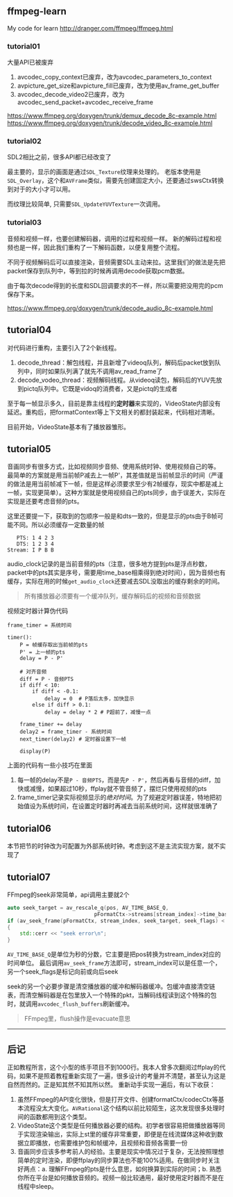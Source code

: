 ## ffmpeg-learn

My code for learn
http://dranger.com/ffmpeg/ffmpeg.html

### tutorial01

大量API已被废弃

1. avcodec_copy_context已废弃，改为avcodec_parameters_to_context
2. avpicture_get_size和avpicture_fill已废弃，改为使用av_frame_get_buffer
3. avcodec_decode_video2已废弃，改为avcodec_send_packet+avcodec_receive_frame

https://www.ffmpeg.org/doxygen/trunk/demux_decode_8c-example.html
https://www.ffmpeg.org/doxygen/trunk/decode_video_8c-example.html

### tutorial02

SDL2相比之前，很多API都已经改变了

最主要的，显示的画面是通过`SDL_Texture`纹理来处理的。
老版本使用是`SDL_Overlay`，这个和`AVFrame`类似，需要先创建固定大小，还要通过swsCtx转换到对于的大小才可以用。

而纹理比较简单, 只需要`SDL_UpdateYUVTexture`一次调用。

### tutorial03

音频和视频一样，也要创建解码器，调用的过程和视频一样。
新的解码过程和视频也是一样，因此我们重构了一下解码函数，以便复用整个流程。

不同于视频解码后可以直接渲染，音频需要SDL主动来拉。这里我们的做法是先把packet保存到队列中，等到拉的时候再调用decode获取pcm数据。

由于每次decode得到的长度和SDL回调要求的不一样，所以需要把没用完的pcm保存下来。

https://www.ffmpeg.org/doxygen/trunk/decode_audio_8c-example.html

## tutorial04

对代码进行重构，主要引入了2个新线程。

1. decode_thread：解包线程，并且新增了videoq队列，解码后packet放到队列中，同时如果队列满了就先不调用av_read_frame了
2. decode_vodeo_thread：视频解码线程。从videoq读包，解码后的YUV先放到pictq队列中。它既是vidoq的消费者，又是pictq的生成者

至于每一帧显示多久，目前是靠主线程的**定时器**来实现的，VideoState内部没有延迟。重构后，把formatContext等上下文相关的都封装起来，代码相对清晰。

目前开始，VideoState基本有了播放器雏形。

## tutorial05

音画同步有很多方式，比如视频同步音频、使用系统时钟、使用视频自己的等。
最简单的方案就是用当前帧P减去上一帧P'，其差值就是当前帧显示的时间（严谨的做法是用当前帧减下一帧，但是这样必须要求至少有2帧缓存，现实中都是减上一帧，实现更简单）。这种方案就是使用视频自己的pts同步，由于误差大，实际在实现是还要考虑音频的pts。

这里还要提一下，获取到的包顺序一般是和dts一致的，但是显示的pts由于B帧可能不同。所以必须缓存一定数量的帧

```
   PTS: 1 4 2 3
   DTS: 1 2 3 4
Stream: I P B B
```

audio_clock记录的是当前音频的pts（注意，很多地方提到pts是浮点秒数，packet中的pts其实是序号，需要用time_base相乘得到绝对时间），因为音频也有缓存，实际在用的时候`get_audio_clock`还要减去SDL没取出的缓存剩余的时间。

> 所有播放器必须要有一个缓冲队列，缓存解码后的视频和音频数据

视频定时器计算伪代码

```
frame_timer = 系统时间

timer():
    P = 帧缓存取出当前帧的pts
    P' = 上一帧的pts
    delay = P - P'

    # 对齐音频
    diff = P - 音频PTS
    if diff < 10:
        if diff < -0.1:
            delay = 0  # P落后太多，加快显示
        else if diff > 0.1:
            delay = delay * 2 # P超前了，减慢一点

    frame_timer += delay
    delay2 = frame_timer - 系统时间
    next_timer(delay2) # 定时器设置下一帧

    display(P)
```

上面的代码有一些小技巧在里面
1. 每一帧的delay不是`P - 音频PTS`，而是先`P - P'`，然后再看与音频的diff，加快或减慢，如果超过10秒，ffplay就不管音频了，摆烂只使用视频的pts
2. frame_timer记录实际视频显示的*绝对时间*。为了规避定时器误差，特地把初始值设为系统时间，在设置定时器时再减去当前系统时间，这样就很准确了

## tutorial06

本节把节的时钟改为可配置为外部系统时钟。考虑到这不是主流实现方案，就不实现了

## tutorial07

FFmpeg的seek非常简单，api调用主要就2个
```c++
auto seek_target = av_rescale_q(pos, AV_TIME_BASE_Q,
                            pFormatCtx->streams[stream_index]->time_base);
if (av_seek_frame(pFormatCtx, stream_index, seek_target, seek_flags) < 0)
{
    std::cerr << "seek error\n";
}
```
`AV_TIME_BASE_Q`是单位为秒的分数，它主要是把pos转换为stream_index对应的时间单位。
最后调用`av_seek_frame`方法即可，stream_index可以是任意一个，另一个seek_flags是标记向前或向后seek

seek的另一个必要步骤是清空播放器的缓冲和解码器缓冲。包缓冲直接清空链表，而清空解码器是在包里放入一个特殊的pkt，当解码线程读到这个特殊的包时，就调用`avcodec_flush_buffers`刷新缓冲。

> FFmpeg里，flush操作是evacuate意思

---

## 后记

正如教程所言，这个小型的练手项目不到1000行。我本人曾多次翻阅过ffplay的代码，如果不是照着教程重新实现了一遍，很多设计的考量并不清楚，甚至认为这是自然而然的。正是知其然不知其所以然。
重新动手实现一遍后，有以下收获：

1. 虽然FFmpeg的API变化很快，但是打开文件、创建formatCtx/codecCtx等基本流程没太大变化。`AVRational`这个结构以前比较陌生，这次发现很多处理时间的函数都用到这个类型。
2. VideoState这个类型是任何播放器必要的结构。初学者很容易把做播放器等同于实现渲染输出，实际上st里的缓存非常重要，即便是在线流媒体这种收到数据立即播放，也需要维护包和帧缓冲，且视频和音频各需要一份
3. 音画同步应该多参考前人的经验。主要是现实中情况过于复杂，无法按照理想简单的定时渲染，即便ffplay的同步算法也不能100%适用。在做同步时关注好两点：a. 理解FFmpeg的pts是什么意思，如何换算到实际的时间；b. 熟悉你所在平台是如何播放音频的。视频一般比较通用，最好使用定时器而不是在线程中sleep。